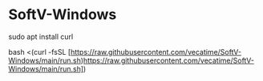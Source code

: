 # SoftV-Windows

sudo apt install curl

bash <(curl -fsSL [https://raw.githubusercontent.com/vecatime/SoftV-Windows/main/run.sh)https://raw.githubusercontent.com/vecatime/SoftV-Windows/main/run.sh])
